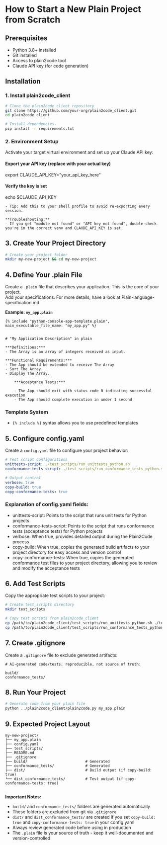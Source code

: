 # How to Start a New Plain Project from Scratch

## Prerequisites

- Python 3.8+ installed
- Git installed
- Access to plain2code tool
- Claude API key (for code generation)

## Installation

### 1. Install plain2code_client

```bash
# Clone the plain2code_client repository
git clone https://github.com/your-org/plain2code_client.git
cd plain2code_client

# Install dependencies
pip install -r requirements.txt

```

### 2. Environment Setup
Activate your target virtual environment and set up your Claude API key:

#### Export your API key (replace with your actual key)
export CLAUDE_API_KEY="your_api_key_here"

#### Verify the key is set
echo $CLAUDE_API_KEY
```
- Tip: Add this to your shell profile to avoid re-exporting every session.

**Troubleshooting:**
- If you get "module not found" or "API key not found", double-check you're in the correct venv and CLAUDE_API_KEY is set.
```

## 3. Create Your Project Directory

```bash
# Create your project folder
mkdir my-new-project && cd my-new-project
```

## 4. Define Your .plain File

Create a `.plain` file that describes your application. This is the core of your project.  
Add your specifications. For more details, have a look at Plain-language-specification.md

**Example: `my_app.plain`**
```plain
{% include "python-console-app-template.plain", main_executable_file_name: "my_app.py" %}


# "My Application Description" in plain

***Definitions:***
- The Array is an array of integers received as input.

***Functional Requirements:***
- The App should be extended to receive The Array
- Sort The Array.
- Display The Array.

    ***Acceptance Tests:***

    - The App should exit with status code 0 indicating successful execution
    - The App should complete execution in under 1 second
```

### Template System
- `{% include %}` syntax allows you to use predefined templates

## 5. Configure config.yaml

Create a `config.yaml` file to configure your project behavior:

```yaml
# Test script configurations
unittests-script: ./test_scripts/run_unittests_python.sh
conformance-tests-script: ./test_scripts/run_conformance_tests_python.sh

# Output control
verbose: true
copy-build: true
copy-conformance-tests: true
```
### Explanation of config.yaml fields:
- unittests-script: Points to the script that runs unit tests for Python projects
- conformance-tests-script: Points to the script that runs conformance tests (acceptance tests) for Python projects
- verbose: When true, provides detailed output during the Plain2Code process
- copy-build: When true, copies the generated build artifacts to your project directory for easy access and version control
- copy-conformance-tests: When true, copies the generated conformance test files to your project directory, allowing you to review and modify the acceptance tests


## 6. Add Test Scripts

Copy the appropriate test scripts to your project:

```bash
# Create test_scripts directory
mkdir test_scripts

# Copy test scripts from plain2code_client
cp /path/to/plain2code_client/test_scripts/run_unittests_python.sh ./test_scripts/
cp /path/to/plain2code_client/test_scripts/run_conformance_tests_python.sh ./test_scripts/

```

## 7. Create .gitignore

Create a `.gitignore` file to exclude generated artifacts:

```gitignore
# AI-generated code/tests; reproducible, not source of truth:

build/
conformance_tests/
```

## 8. Run Your Project

```bash
# Generate code from your plain file
python ../plain2code_client/plain2code.py my_app.plain


```

## 9. Expected Project Layout

```
my-new-project/
├── my_app.plain                   
├── config.yaml                     
├── test_scripts/                  
├── README.md                     
├── .gitignore                      
├── build/                          # Generated
├── conformance_tests/              # Generated
├── dist/                           # Build output (if copy-build: true)
└── dist_conformance_tests/         # Test output (if copy-conformance-tests: true)
  
```

**Important Notes:**
- `build/` and `conformance_tests/` folders are generated automatically
- These folders are excluded from git via `.gitignore`
- `dist/` and `dist_conformance_tests/` are created if you set `copy-build: true` and `copy-conformance-tests: true` in your config.yaml
- Always review generated code before using in production
- The `.plain` file is your source of truth - keep it well-documented and version-controlled
